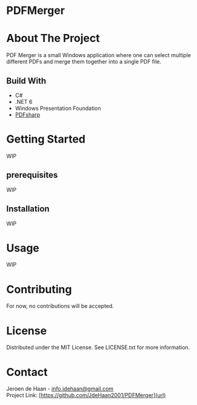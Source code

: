 # PDFMerger

# About The Project
PDF Merger is a small Windows application where one can select multiple different PDFs and merge them together into a single PDF file.

## Build With
* C#
* .NET 6
* Windows Presentation Foundation
* [PDFsharp](https://docs.pdfsharp.net/General/Overview/About.html)

# Getting Started
WIP

## prerequisites
WIP

## Installation
WIP

# Usage
WIP

# Contributing
For now, no contributions will be accepted.

# License
Distributed under the MIT License. See LICENSE.txt for more information.

# Contact
Jeroen de Haan - [info.jdehaan@gmail.com](mailto:info.jdehaan@gmail.com?subject=[GitHub]%20PDF%20Merger)  
Project Link: [https://github.com/JdeHaan2001/PDFMerger](url)
